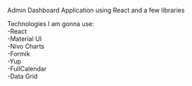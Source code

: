 Admin Dashboard Application using React and a few libraries

Technologies I am gonna use:
</br>
-React</br>
-Material UI</br>
-Nivo Charts</br>
-Formik</br>
-Yup</br>
-FullCalendar</br>
-Data Grid</br>
